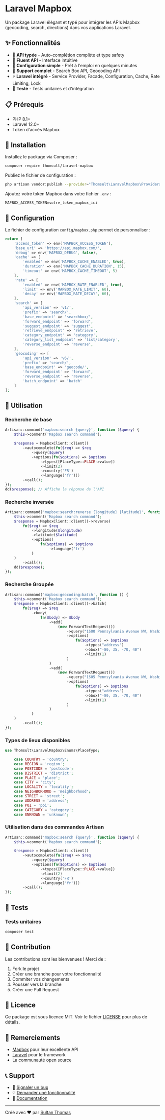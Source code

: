 # Laravel Mapbox

<!-- [![Latest Version on Packagist](https://img.shields.io/packagist/v/thomsult/laravel-mapbox.svg?style=flat-square)](https://packagist.org/packages/thomsult/laravel-mapbox)
[![Total Downloads](https://img.shields.io/packagist/dt/thomsult/laravel-mapbox.svg?style=flat-square)](https://packagist.org/packages/thomsult/laravel-mapbox)
[![License](https://img.shields.io/packagist/l/thomsult/laravel-mapbox.svg?style=flat-square)](https://packagist.org/packages/thomsult/laravel-mapbox) -->

Un package Laravel élégant et typé pour intégrer les APIs Mapbox (geocoding, search, directions) dans vos applications Laravel.

## ✨ Fonctionnalités

- 🎯 **API typée** - Auto-complétion complète et type safety
- 🚀 **Fluent API** - Interface intuitive
- 🔧 **Configuration simple** - Prêt à l'emploi en quelques minutes
- 📍 **Support complet** - Search Box API, Geocoding API
- ⚡ **Laravel intégré** - Service Provider, Facade, Configuration, Cache, Rate Limiting, Lock
- 🧪 **Testé** - Tests unitaires et d'intégration

## 📋 Prérequis

- PHP 8.1+
- Laravel 12.0+
- Token d'accès Mapbox

## 🚀 Installation

Installez le package via Composer :

```bash
composer require thomsult/laravel-mapbox
```

Publiez le fichier de configuration :

```bash
php artisan vendor:publish --provider="Thomsult\LaravelMapbox\Providers\MapboxServiceProvider" --tag="config"
```

Ajoutez votre token Mapbox dans votre fichier `.env` :

```env
MAPBOX_ACCESS_TOKEN=votre_token_mapbox_ici
```

## 🔧 Configuration

Le fichier de configuration `config/mapbox.php` permet de personnaliser :

```php
return [
    'access_token' => env('MAPBOX_ACCESS_TOKEN'),
    'base_uri' => 'https://api.mapbox.com/',
    'debug' => env('MAPBOX_DEBUG', false),
    'cache' => [
        'enabled' => env('MAPBOX_CACHE_ENABLED', true),
        'duration' => env('MAPBOX_CACHE_DURATION', 15),
        'timeout' => env('MAPBOX_CACHE_TIMEOUT', 5)
    ],
    'rate' => [
        'enabled' => env('MAPBOX_RATE_ENABLED', true),
        'limit' => env('MAPBOX_RATE_LIMIT', 60),
        'decay' => env('MAPBOX_RATE_DECAY', 60),
    ],
    'search' => [
        'api_version' => 'v1/',
        'prefix' => 'search/',
        'base_endpoint' => 'searchbox/',
        'forward_endpoint' => 'forward',
        'suggest_endpoint' => 'suggest',
        'retrieve_endpoint' => 'retrieve',
        'category_endpoint' => 'category',
        'category_list_endpoint' => 'list/category',
        'reverse_endpoint' => 'reverse',
    ],
    'geocoding' => [
        'api_version' => 'v6/',
        'prefix' => 'search/',
        'base_endpoint' => 'geocode/',
        'forward_endpoint' => 'forward',
        'reverse_endpoint' => 'reverse',
        'batch_endpoint' => 'batch'
    ]
];
```

## 📖 Utilisation

### Recherche de base

```php
Artisan::command('mapbox:search {query}', function ($query) {
    $this->comment('Mapbox search command');

    $response = MapboxClient::client()
        ->autocomplete(fn($req) => $req
            ->query($query)
            ->options(fn($options) => $options
                ->types([PlaceType::PLACE->value])
                ->limit(2)
                ->country('FR')
                ->language('fr')))
        ->call();
});
dd($response); // Affiche la réponse de l'API
```

### Recherche inversée

```php
Artisan::command('mapbox:search:reverse {longitude} {latitude}', function (string $longitude, string $latitude) {
    $this->comment('Mapbox search command');
    $response = MapboxClient::client()->reverse(
        fn($req) => $req
            ->longitude($longitude)
            ->latitude($latitude)
            ->options(
                fn($options) => $options
                    ->language('fr')
            )
    )
        ->call();
    dd($response);
});
```

### Recherche Groupée

```php
Artisan::command('mapbox:geocoding:batch', function () {
    $this->comment('Mapbox search command');
    $response = MapboxClient::client()->batch(
        fn($req) => $req
            ->body(
                fn($body) => $body
                    ->add(
                        (new ForwardTextRequest())
                            ->query("1600 Pennsylvania Avenue NW, Washington, DC 20500, United States")
                            ->options(
                                fn($options) => $options
                                    ->types("address")
                                    ->bbox("-80, 35, -70, 40")
                                    ->limit(1)
                            )
                    )
                    ->add(
                        (new ForwardTextRequest())
                            ->query("1605 Pennsylvania Avenue NW, Washington, DC 20500, United States")
                            ->options(
                                fn($options) => $options
                                    ->types("address")
                                    ->bbox("-80, 35, -70, 40")
                                    ->limit(1)
                            )
                    )
            )
    )
        ->call();
});
```

### Types de lieux disponibles

```php
use Thomsult\LaravelMapbox\Enums\PlaceType;

    case COUNTRY = 'country';
    case REGION = 'region';
    case POSTCODE = 'postcode';
    case DISTRICT = 'district';
    case PLACE = 'place';
    case CITY = 'city';
    case LOCALITY = 'locality';
    case NEIGHBORHOOD = 'neighborhood';
    case STREET = 'street';
    case ADDRESS = 'address';
    case POI = 'poi';
    case CATEGORY = 'category';
    case UNKNOWN = 'unknown';
```
### Utilisation dans des commandes Artisan

```php
Artisan::command('mapbox:search {query}', function ($query) {
    $this->comment('Mapbox search command');

    $response = MapboxClient::client()
        ->autocomplete(fn($req) => $req
            ->query($query)
            ->options(fn($options) => $options
                ->types([PlaceType::PLACE->value])
                ->limit(2)
                ->country('FR')
                ->language('fr')))
        ->call();
});
```
## 🧪 Tests

### Tests unitaires

```bash
composer test
```

## 🤝 Contribution

Les contributions sont les bienvenues ! Merci de :

1. Fork le projet
2. Créer une branche pour votre fonctionnalité
3. Commiter vos changements
4. Pousser vers la branche
5. Créer une Pull Request

## 📄 Licence

Ce package est sous licence MIT. Voir le fichier [LICENSE](LICENSE) pour plus de détails.

## 🙏 Remerciements

- [Mapbox](https://www.mapbox.com/) pour leur excellente API
- [Laravel](https://laravel.com/) pour le framework
- La communauté open source

## 📞 Support

- 🐛 [Signaler un bug](https://github.com/thomsult/laravel-mapbox/issues)
- 💡 [Demander une fonctionnalité](https://github.com/thomsult/laravel-mapbox/issues)
- 📖 [Documentation](https://github.com/thomsult/laravel-mapbox/blob/main/README.md)

---

Créé avec ❤️ par [Sultan Thomas](https://github.com/thomsult)